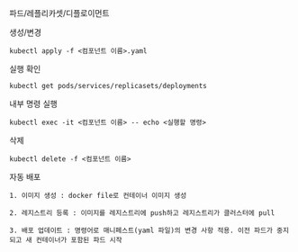 파드/레플리카셋/디플로이먼트

생성/변경

    kubectl apply -f <컴포넌트 이름>.yaml
실행 확인

    kubectl get pods/services/replicasets/deployments

내부 명령 실행

    kubectl exec -it <컴포넌트 이름> -- echo <실행할 명령>

삭제

    kubectl delete -f <컴포넌트 이름>

자동 배포

    1. 이미지 생성 : docker file로 컨테이너 이미지 생성

    2. 레지스트리 등록 : 이미지를 레지스트리에 push하고 레지스트리가 클러스터에 pull

    3. 배포 업데이트 : 명령어로 매니페스트(yaml 파일)의 변경 사항 적용. 이전 파드가 중지되고 새 컨테이너가 포함된 파드 시작